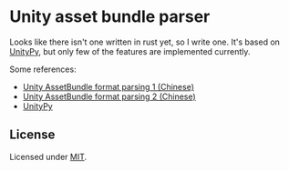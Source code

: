 # Unity asset bundle parser

Looks like there isn't one written in rust yet, so I write one.
It's based on [UnityPy](https://github.com/K0lb3/UnityPy), but only few of the features are implemented currently.

Some references:

* [Unity AssetBundle format parsing 1 (Chinese)](https://chenanbao.github.io/2020/01/08/AssetBundle/)
* [Unity AssetBundle format parsing 2 (Chinese)](https://blog.codingnow.com/2014/08/unity3d_asset_bundle.html)
* [UnityPy](https://github.com/K0lb3/UnityPy)

## License

Licensed under [MIT](../LICENSE).
